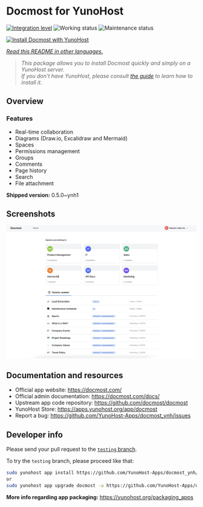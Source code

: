 <!--
N.B.: This README was automatically generated by <https://github.com/YunoHost/apps/tree/master/tools/readme_generator>
It shall NOT be edited by hand.
-->

# Docmost for YunoHost

[![Integration level](https://dash.yunohost.org/integration/docmost.svg)](https://ci-apps.yunohost.org/ci/apps/docmost/) ![Working status](https://ci-apps.yunohost.org/ci/badges/docmost.status.svg) ![Maintenance status](https://ci-apps.yunohost.org/ci/badges/docmost.maintain.svg)

[![Install Docmost with YunoHost](https://install-app.yunohost.org/install-with-yunohost.svg)](https://install-app.yunohost.org/?app=docmost)

*[Read this README in other languages.](./ALL_README.md)*

> *This package allows you to install Docmost quickly and simply on a YunoHost server.*  
> *If you don't have YunoHost, please consult [the guide](https://yunohost.org/install) to learn how to install it.*

## Overview

### Features

- Real-time collaboration
- Diagrams (Draw.io, Excalidraw and Mermaid)
- Spaces
- Permissions management
- Groups
- Comments
- Page history
- Search
- File attachment


**Shipped version:** 0.5.0~ynh1

## Screenshots

![Screenshot of Docmost](./doc/screenshots/screenshot.png)

## Documentation and resources

- Official app website: <https://docmost.com/>
- Official admin documentation: <https://docmost.com/docs/>
- Upstream app code repository: <https://github.com/docmost/docmost>
- YunoHost Store: <https://apps.yunohost.org/app/docmost>
- Report a bug: <https://github.com/YunoHost-Apps/docmost_ynh/issues>

## Developer info

Please send your pull request to the [`testing` branch](https://github.com/YunoHost-Apps/docmost_ynh/tree/testing).

To try the `testing` branch, please proceed like that:

```bash
sudo yunohost app install https://github.com/YunoHost-Apps/docmost_ynh/tree/testing --debug
or
sudo yunohost app upgrade docmost -u https://github.com/YunoHost-Apps/docmost_ynh/tree/testing --debug
```

**More info regarding app packaging:** <https://yunohost.org/packaging_apps>

